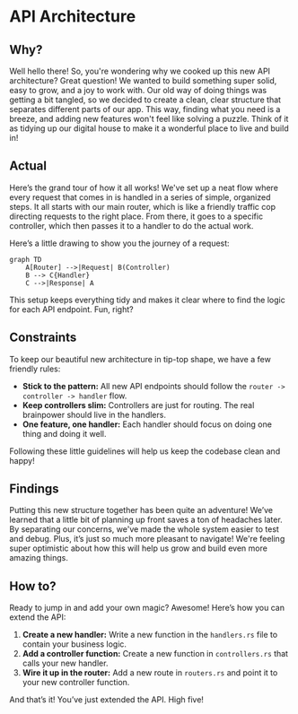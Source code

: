 # API Architecture

## Why?
Well hello there! So, you're wondering why we cooked up this new API architecture? Great question! We wanted to build something super solid, easy to grow, and a joy to work with. Our old way of doing things was getting a bit tangled, so we decided to create a clean, clear structure that separates different parts of our app. This way, finding what you need is a breeze, and adding new features won't feel like solving a puzzle. Think of it as tidying up our digital house to make it a wonderful place to live and build in!

## Actual
Here’s the grand tour of how it all works! We've set up a neat flow where every request that comes in is handled in a series of simple, organized steps. It all starts with our main router, which is like a friendly traffic cop directing requests to the right place. From there, it goes to a specific controller, which then passes it to a handler to do the actual work.

Here’s a little drawing to show you the journey of a request:

```mermaid
graph TD
    A[Router] -->|Request| B(Controller)
    B --> C{Handler}
    C -->|Response| A
```

This setup keeps everything tidy and makes it clear where to find the logic for each API endpoint. Fun, right?

## Constraints
To keep our beautiful new architecture in tip-top shape, we have a few friendly rules:

*   **Stick to the pattern:** All new API endpoints should follow the `router -> controller -> handler` flow.
*   **Keep controllers slim:** Controllers are just for routing. The real brainpower should live in the handlers.
*   **One feature, one handler:** Each handler should focus on doing one thing and doing it well.

Following these little guidelines will help us keep the codebase clean and happy!

## Findings
Putting this new structure together has been quite an adventure! We’ve learned that a little bit of planning up front saves a ton of headaches later. By separating our concerns, we've made the whole system easier to test and debug. Plus, it’s just so much more pleasant to navigate! We're feeling super optimistic about how this will help us grow and build even more amazing things.

## How to?
Ready to jump in and add your own magic? Awesome! Here’s how you can extend the API:

1.  **Create a new handler:** Write a new function in the `handlers.rs` file to contain your business logic.
2.  **Add a controller function:** Create a new function in `controllers.rs` that calls your new handler.
3.  **Wire it up in the router:** Add a new route in `routers.rs` and point it to your new controller function.

And that’s it! You’ve just extended the API. High five!
